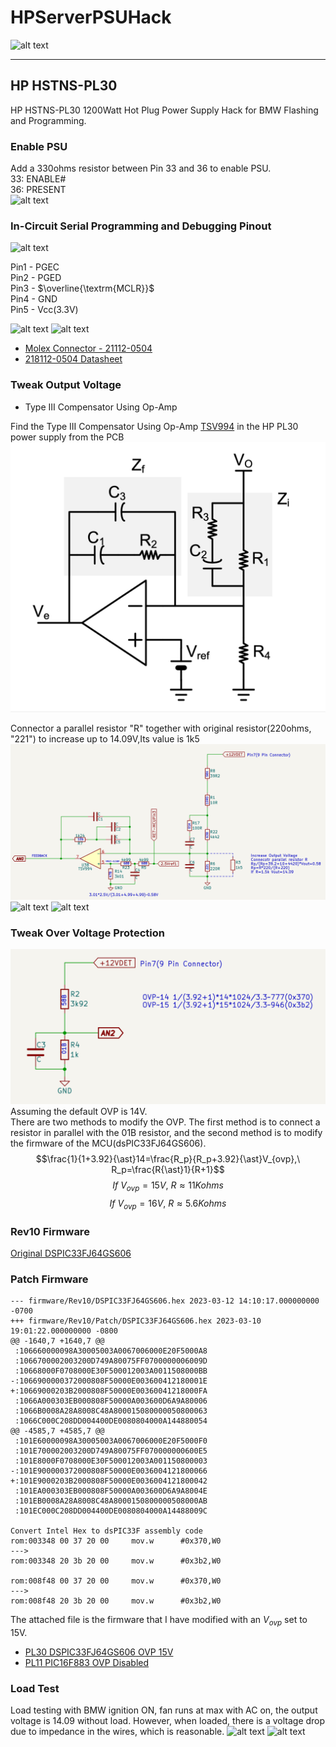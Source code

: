 # **HPServerPSUHack**

![alt text][image11]

---

## HP HSTNS-PL30

HP HSTNS-PL30 1200Watt Hot Plug Power Supply Hack for BMW Flashing and Programming.


[//]: # (Image References)
[image1]: ./resources/mb_front.png "MB Front"
[image2]: ./resources/sb1_front.png "SB1 Front"
[image3]: ./resources/sb1_back.png "SB1 Back"
[image4]: ./resources/pickit3.png "Pickit3"
[image5]: ./resources/connector.png "Connector"
[image6]: ./resources/cable.png "Cable"
[image7]: ./resources/debug.png "Debug"
[image8]: ./resources/vout_fb_sch.png "+12V Feedback Schematic"
[image9]: ./resources/vout_fb_pcb.png "+12V Feedback PCB"
[image10]: ./resources/OVP.png "Over Voltage Protection"
[image11]: ./resources/PL30.png "HP HSTNS-PL30"
[image12]: ./resources/VR.png "10K VR(53CAD-D28-B15L)"
[image13]: ./resources/T3_compensator.png "Type III Compensator"
[image14]: ./resources/present.png "Enable PSU"
[image15]: ./resources/tweak_output.png "Tweak Output Voltage"
[image16]: ./resources/load_test_voltage.png "Load Test Voltage"
[image17]: ./resources/load_test_current.png "Load Test Current"


### Enable PSU
Add a 330ohms resistor between Pin 33 and 36 to enable PSU.  
33: ENABLE#  
36: PRESENT  
![alt text][image14]


### In-Circuit Serial Programming and Debugging Pinout

![alt text][image7]

Pin1 - PGEC  
Pin2 - PGED  
Pin3 - $\overline{\textrm{MCLR}}$  
Pin4 - GND  
Pin5 - Vcc(3.3V)  

![alt text][image4]
![alt text][image5]

* [Molex Connector - 21112-0504](https://www.mouser.com/ProductDetail/538-218112-0504)
* [218112-0504 Datasheet](https://www.mouser.com/datasheet/2/276/3/2181120504_CABLE_ASSEMBLIES-2864576.pdf)


### Tweak Output Voltage
* Type III Compensator Using Op-Amp  

Find the Type III Compensator Using Op-Amp [TSV994](https://www.st.com/resource/en/datasheet/tsv994.pdf) in the HP PL30 power supply from the PCB
![alt text][image13]

Connector a parallel resistor "R" together with original resistor(220ohms, "221") to increase up to 14.09V,Its value is 1k5
![alt text][image8]
![alt text][image9]
![alt text][image15]

### Tweak Over Voltage Protection
![alt text][image10]
Assuming the default OVP is 14V.  
There are two methods to modify the OVP. The first method is to connect a resistor in parallel with the 01B resistor, and the second method is to modify the firmware of the MCU(dsPIC33FJ64GS606).  
$$\frac{1}{1+3.92}{\ast}14=\frac{R_p}{R_p+3.92}{\ast}V_{ovp},\ R_p=\frac{R{\ast}1}{R+1}$$
$$If \ V_{ovp}=15V,\ R{\approx}11Kohms$$
$$If \ V_{ovp}=16V,\ R{\approx}5.6Kohms$$
 
### Rev10 Firmware
[Original DSPIC33FJ64GS606](firmware/Rev10/DSPIC33FJ64GS606.hex)

### Patch Firmware
```
--- firmware/Rev10/DSPIC33FJ64GS606.hex	2023-03-12 14:10:17.000000000 -0700
+++ firmware/Rev10/Patch/DSPIC33FJ64GS606.hex 2023-03-10 19:01:22.000000000 -0800
@@ -1640,7 +1640,7 @@
 :106660000098A30005003A0067006000E20F5000A8
 :1066700002003200D749A80075FF0700000006009D
 :10668000F0708000E30F500012003A0011508000BB
-:1066900000372000808F50000E003600412180001E
+:10669000203B2000808F50000E00360041218000FA
 :1066A000303EB000808F50000A003600D6A9A80006
 :1066B0008A28A8008C48A800015080000050800063
 :1066C000C208DD004400DE0080804000A144880054
@@ -4585,7 +4585,7 @@
 :101E60000098A30005003A0067006000E20F5000F0
 :101E700002003200D749A80075FF070000000600E5
 :101E8000F0708000E30F500012003A001150800003
-:101E900000372000808F50000E0036004121800066
+:101E9000203B2000808F50000E0036004121800042
 :101EA000303EB000808F50000A003600D6A9A8004E
 :101EB0008A28A8008C48A8000150800000508000AB
 :101EC000C208DD004400DE0080804000A14488009C
 
Convert Intel Hex to dsPIC33F assembly code  
rom:003348 00 37 20 00     mov.w      #0x370,W0  
--->  
rom:003348 20 3b 20 00     mov.w      #0x3b2,W0  

rom:008f48 00 37 20 00     mov.w      #0x370,W0  
--->  
rom:008f48 20 3b 20 00     mov.w      #0x3b2,W0  
```
The attached file is the firmware that I have modified with an $V_{ovp}$ set to 15V.

* [PL30 DSPIC33FJ64GS606 OVP 15V](firmware/Rev10/Patch/DSPIC33FJ64GS606.hex)
* [PL11 PIC16F883 OVP Disabled](firmware/Rev12/Patch/PIC16F883.hex)  

### Load Test
Load testing with BMW ignition ON, fan runs at max with AC on, the output voltage is 14.09 without load. However, when loaded, there is a voltage drop due to impedance in the wires, which is reasonable.
![alt text][image16]
![alt text][image17]
